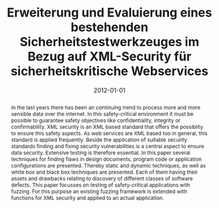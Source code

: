 ---
abstract: In the last years there has been an continuing trend to process more and
  more sensible data over the internet. In this safety-critical environment it must
  be possible to guarantee safety objectives like confidentiality, integrity or confirmability.
  XML security is an XML based standard that offers the possiblity to ensure this
  safety aspects. As web services are XML based too in general, this standard is applied
  frequently. Beside the application of suitable security standards finding and fixing
  security vulnerabilities is a central aspect to ensure data security. Extensive
  testing is therefore essential. In this paper several techniques for finding flaws
  in design documents, program code or application configurations are presented. Thereby
  static and dynamic techniques, as well as white box and black box techniques are
  presented. Each of them having their assets and drawbacks relating to discovery
  of different classes of software defects. This paper focusses on testing of safety-critical
  applications with fuzzing. For this purpose an existing fuzzing framework is extended
  with functions for XML security and applied to an actual application.
authors:
- Sebastian Simon
date: '2012-01-01'
featured: false
publication_types:
- '7'
publishDate: '2012-01-01'
title: Erweiterung und Evaluierung eines bestehenden Sicherheitstestwerkzeuges im
  Bezug auf XML-Security für sicherheitskritische Webservices
url_pdf: ''
---